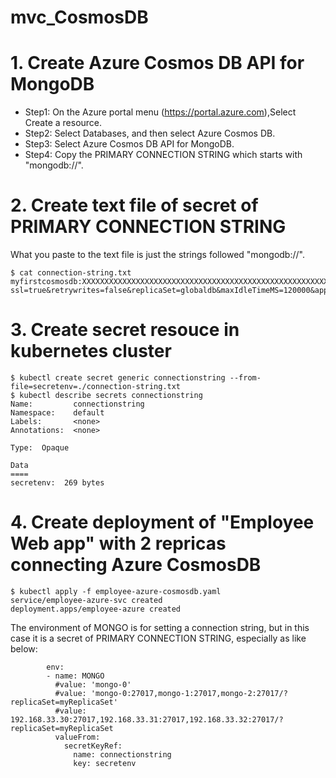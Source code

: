 # mvc_CosmosDB


# 1. Create Azure Cosmos DB API for MongoDB

- Step1: On the Azure portal menu (https://portal.azure.com),Select Create a resource.
- Step2: Select Databases, and then select Azure Cosmos DB.
- Step3: Select Azure Cosmos DB API for MongoDB.
- Step4: Copy the PRIMARY CONNECTION STRING which starts with "mongodb://".

# 2. Create text file of secret of PRIMARY CONNECTION STRING
What you paste to the text file is just the strings followed "mongodb://".
```
$ cat connection-string.txt 
myfirstcosmosdb:XXXXXXXXXXXXXXXXXXXXXXXXXXXXXXXXXXXXXXXXXXXXXXXXXXXXXXXXXXXXXXXXXXXXXXXXXXXXXXXXXXXXXX==@myfirstcosmosdb.mongo.cosmos.azure.com:10255/?ssl=true&retrywrites=false&replicaSet=globaldb&maxIdleTimeMS=120000&appName=@myfirstcosmosdb@
```

# 3. Create secret resouce in kubernetes cluster
```
$ kubectl create secret generic connectionstring --from-file=secretenv=./connection-string.txt
$ kubectl describe secrets connectionstring 
Name:         connectionstring
Namespace:    default
Labels:       <none>
Annotations:  <none>

Type:  Opaque

Data
====
secretenv:  269 bytes
```

# 4. Create deployment of "Employee Web app" with 2 repricas connecting Azure CosmosDB
```
$ kubectl apply -f employee-azure-cosmosdb.yaml 
service/employee-azure-svc created
deployment.apps/employee-azure created
```
The environment of MONGO is for setting a connection string, but in this case it is a secret of PRIMARY CONNECTION STRING, especially as like below:
```
        env:
        - name: MONGO
          #value: 'mongo-0'
          #value: 'mongo-0:27017,mongo-1:27017,mongo-2:27017/?replicaSet=myReplicaSet'
          #value: 192.168.33.30:27017,192.168.33.31:27017,192.168.33.32:27017/?replicaSet=myReplicaSet
          valueFrom:
            secretKeyRef:
              name: connectionstring
              key: secretenv
```

